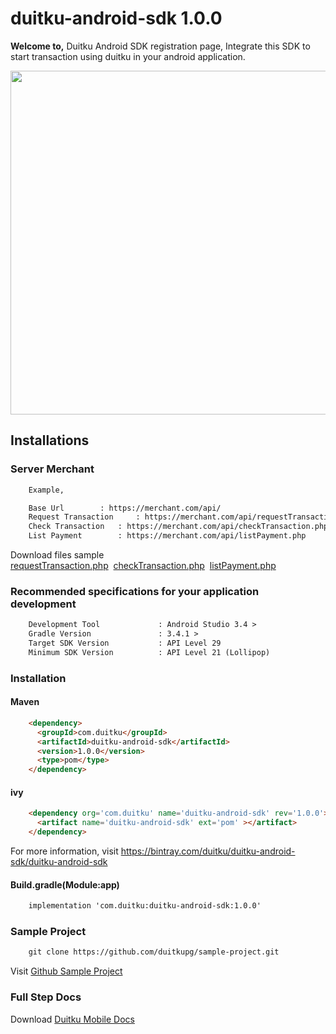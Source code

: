 <h1>duitku-android-sdk 1.0.0</h1>


<b>Welcome to,</b> Duitku Android SDK registration page, Integrate this SDK to start transaction using duitku in your android application.

<div align="center">
    <img style="align:center;" src="https://github.com/duitkupg/duitku-android-sdk/blob/master/img/transactionflow.png" width="550px"</img> 
</div>



<h2>Installations</h2>

<h3>Server Merchant</h3>


```html
	Example,

	Base Url 		: https://merchant.com/api/
	Request Transaction 	: https://merchant.com/api/requestTransaction.php
	Check Transaction	: https://merchant.com/api/checkTransaction.php
	List Payment		: https://merchant.com/api/listPayment.php
```
Download files sample  <a href="https://github.com/duitkupg/duitku-android-sdk/blob/master/Webserver/requestTransaction.php" download="requestTransaction.php">requestTransaction.php</a>&nbsp;&nbsp;<a href="https://github.com/duitkupg/duitku-android-sdk/blob/master/Webserver/checkTransaction.php" download="checkTransaction.php">checkTransaction.php</a>&nbsp;&nbsp;<a href="https://github.com/duitkupg/duitku-android-sdk/blob/master/Webserver/listpayment.php" download="listpayment.php">listPayment.php</a>


<h3>Recommended specifications for your application development</h3>


```html
	Development Tool       		 : Android Studio 3.4 > 
	Gradle Version         		 : 3.4.1 > 
	Target SDK Version     		 : API Level 29 
	Minimum SDK Version   		 : API Level 21 (Lollipop) 
```








<h3>Installation</h3>

<h4>Maven</h4>

```html
	<dependency>
	  <groupId>com.duitku</groupId>
	  <artifactId>duitku-android-sdk</artifactId>
	  <version>1.0.0</version>
	  <type>pom</type>
	</dependency>
```
<h4>ivy</h4>

```html
	<dependency org='com.duitku' name='duitku-android-sdk' rev='1.0.0'>
	  <artifact name='duitku-android-sdk' ext='pom' ></artifact>
	</dependency>
```

For more information, visit https://bintray.com/duitku/duitku-android-sdk/duitku-android-sdk

<h4>Build.gradle(Module:app)</h4>

```html
	implementation 'com.duitku:duitku-android-sdk:1.0.0'
```

<h3>Sample Project</h3>



```html
	git clone https://github.com/duitkupg/sample-project.git
```

Visit <a target="_Blank" href="https://github.com/duitkupg/sample-project" >Github Sample Project</a>


<h3>Full Step Docs </h3>
Download  <a target="_blank" href="https://docs.duitku.com/mobile/android/en/#introduction">Duitku Mobile Docs</a>

